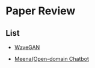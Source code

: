 # Paper Review

## List

- [WaveGAN](https://github.com/vctr7/paper_review/tree/master/wavegan)

- [Meena(Open-domain Chatbot](https://github.com/vctr7/paper_review/tree/master/Meena(Open-Domain%20Chatbot))
